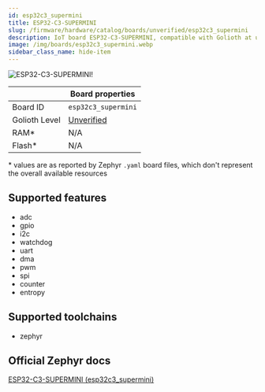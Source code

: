 ```yaml
---
id: esp32c3_supermini
title: ESP32-C3-SUPERMINI
slug: /firmware/hardware/catalog/boards/unverified/esp32c3_supermini
description: IoT board ESP32-C3-SUPERMINI, compatible with Golioth at unverified level.
image: /img/boards/esp32c3_supermini.webp
sidebar_class_name: hide-item
---
```


[//]: # (This is an auto-generated file, do not edit! Changes to it will be lost upon re-generation)

![ESP32-C3-SUPERMINI!](/img/boards/esp32c3_supermini.webp "ESP32-C3-SUPERMINI")

|                | Board properties     |
| -------------  | -------------------- |
| Board ID       | `esp32c3_supermini` |
| Golioth Level  | [Unverified](/firmware/hardware#unverified-boards) |
| RAM*           | N/A |
| Flash*         | N/A |

\* values are as reported by Zephyr `.yaml` board files, which don't represent the overall available resources



## Supported features

* adc
* gpio
* i2c
* watchdog
* uart
* dma
* pwm
* spi
* counter
* entropy

## Supported toolchains

* zephyr

## Official Zephyr docs

[ESP32-C3-SUPERMINI (esp32c3_supermini)](https://docs.zephyrproject.org/latest/boards/others/esp32c3_supermini/doc/index.html)

